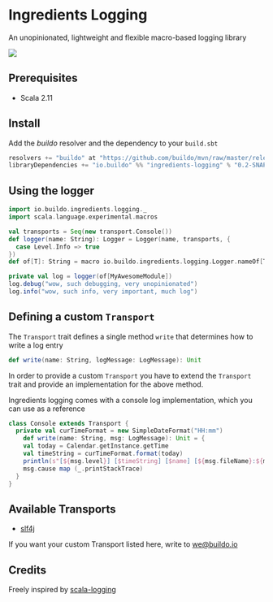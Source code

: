 # Ingredients Logging
An unopinionated, lightweight and flexible macro-based logging library

![](http://i.imgur.com/P5oynmA.jpg)

## Prerequisites

- Scala 2.11

## Install
Add the _buildo_ resolver and the dependency to your `build.sbt`

```scala
resolvers += "buildo" at "https://github.com/buildo/mvn/raw/master/releases"
libraryDependencies += "io.buildo" %% "ingredients-logging" % "0.2-SNAPSHOT"
```

## Using the logger

```scala
import io.buildo.ingredients.logging._
import scala.language.experimental.macros

val transports = Seq(new transport.Console())
def logger(name: String): Logger = Logger(name, transports, {
  case Level.Info => true
})
def of[T]: String = macro io.buildo.ingredients.logging.Logger.nameOf[T]

private val log = logger(of[MyAwesomeModule])
log.debug("wow, such debugging, very unopinionated")
log.info("wow, such info, very important, much log")
```

## Defining a custom `Transport`
The `Transport` trait defines a single method `write` that determines how to
write a log entry

```scala
def write(name: String, logMessage: LogMessage): Unit
```

In order to provide a custom `Transport` you have to extend the `Transport` trait
and provide an implementation for the above method.

Ingredients logging comes with a console log implementation, which you can use as a reference

```scala
class Console extends Transport {
  private val curTimeFormat = new SimpleDateFormat("HH:mm")
    def write(name: String, msg: LogMessage): Unit = {
    val today = Calendar.getInstance.getTime
    val timeString = curTimeFormat.format(today)
    println(s"[${msg.level}] [$timeString] [$name] [${msg.fileName}:${msg.line}] ${msg.message}")
    msg.cause map (_.printStackTrace)
  }
}
```
## Available Transports

  - [slf4j](https://github.com/buildo/ingredients-logging-slf4j-transport)

If you want your custom Transport listed here, write to we@buildo.io

## Credits
Freely inspired by [scala-logging](https://github.com/typesafehub/scala-logging)
